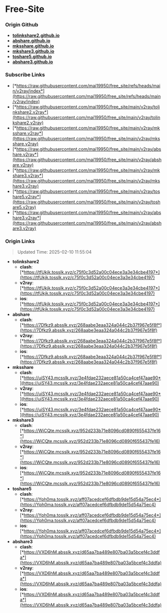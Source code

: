 # Free-Site

### Origin Github

- [**tolinkshare2.github.io**](https://github.com/tolinkshare2/tolinkshare2.github.io)
- [**abshare.github.io**](https://github.com/abshare/abshare.github.io)
- [**mksshare.github.io**](https://github.com/mksshare/mksshare.github.io)
- [**mkshare3.github.io**](https://github.com/mkshare3/mkshare3.github.io)
- [**toshare5.github.io**](https://github.com/toshare5/toshare5.github.io)
- [**abshare3.github.io**](https://github.com/abshare3/abshare3.github.io)

### Subscribe Links

- [*https://raw.githubusercontent.com/mai19950/free_site/refs/heads/main/v2ray/index*](https://raw.githubusercontent.com/mai19950/free_site/refs/heads/main/v2ray/index)
- [*https://raw.githubusercontent.com/mai19950/free_site/main/v2ray/tolinkshare2.v2ray*](https://raw.githubusercontent.com/mai19950/free_site/main/v2ray/tolinkshare2.v2ray)
- [*https://raw.githubusercontent.com/mai19950/free_site/main/v2ray/mksshare.v2ray*](https://raw.githubusercontent.com/mai19950/free_site/main/v2ray/mksshare.v2ray)
- [*https://raw.githubusercontent.com/mai19950/free_site/main/v2ray/abshare.v2ray*](https://raw.githubusercontent.com/mai19950/free_site/main/v2ray/abshare.v2ray)
- [*https://raw.githubusercontent.com/mai19950/free_site/main/v2ray/mkshare3.v2ray*](https://raw.githubusercontent.com/mai19950/free_site/main/v2ray/mkshare3.v2ray)
- [*https://raw.githubusercontent.com/mai19950/free_site/main/v2ray/toshare5.v2ray*](https://raw.githubusercontent.com/mai19950/free_site/main/v2ray/toshare5.v2ray)
- [*https://raw.githubusercontent.com/mai19950/free_site/main/v2ray/abshare3.v2ray*](https://raw.githubusercontent.com/mai19950/free_site/main/v2ray/abshare3.v2ray)

### Origin Links

> Updated Time: 2025-02-10 11:55:04

- **tolinkshare2**
  - **clash**: [*https://tfUkjk.tosslk.xyz/c75f0c3d52a00c04ece3a3e34cbe4197*](https://tfUkjk.tosslk.xyz/c75f0c3d52a00c04ece3a3e34cbe4197)
  - **v2ray**: [*https://tfUkjk.tosslk.xyz/c75f0c3d52a00c04ece3a3e34cbe4197*](https://tfUkjk.tosslk.xyz/c75f0c3d52a00c04ece3a3e34cbe4197)
  - **ios**: [*https://tfUkjk.tosslk.xyz/c75f0c3d52a00c04ece3a3e34cbe4197*](https://tfUkjk.tosslk.xyz/c75f0c3d52a00c04ece3a3e34cbe4197)
- **abshare**
  - **clash**: [*https://7Dfkz9.absslk.xyz/268aabe3eaa324a044c2b37f967e5f8f*](https://7Dfkz9.absslk.xyz/268aabe3eaa324a044c2b37f967e5f8f)
  - **v2ray**: [*https://7Dfkz9.absslk.xyz/268aabe3eaa324a044c2b37f967e5f8f*](https://7Dfkz9.absslk.xyz/268aabe3eaa324a044c2b37f967e5f8f)
  - **ios**: [*https://7Dfkz9.absslk.xyz/268aabe3eaa324a044c2b37f967e5f8f*](https://7Dfkz9.absslk.xyz/268aabe3eaa324a044c2b37f967e5f8f)
- **mksshare**
  - **clash**: [*https://uiSY43.mcsslk.xyz/3e4fdae232aece81a50ca4cef47aae90*](https://uiSY43.mcsslk.xyz/3e4fdae232aece81a50ca4cef47aae90)
  - **v2ray**: [*https://uiSY43.mcsslk.xyz/3e4fdae232aece81a50ca4cef47aae90*](https://uiSY43.mcsslk.xyz/3e4fdae232aece81a50ca4cef47aae90)
  - **ios**: [*https://uiSY43.mcsslk.xyz/3e4fdae232aece81a50ca4cef47aae90*](https://uiSY43.mcsslk.xyz/3e4fdae232aece81a50ca4cef47aae90)
- **mkshare3**
  - **clash**: [*https://WiCQte.mcsslk.xyz/952d233b71e8096cd0890f655437fe16*](https://WiCQte.mcsslk.xyz/952d233b71e8096cd0890f655437fe16)
  - **v2ray**: [*https://WiCQte.mcsslk.xyz/952d233b71e8096cd0890f655437fe16*](https://WiCQte.mcsslk.xyz/952d233b71e8096cd0890f655437fe16)
  - **ios**: [*https://WiCQte.mcsslk.xyz/952d233b71e8096cd0890f655437fe16*](https://WiCQte.mcsslk.xyz/952d233b71e8096cd0890f655437fe16)
- **toshare5**
  - **clash**: [*https://Yph0ma.tosslk.xyz/aff07acedcef6dfbdb9de15d54a75ec4*](https://Yph0ma.tosslk.xyz/aff07acedcef6dfbdb9de15d54a75ec4)
  - **v2ray**: [*https://Yph0ma.tosslk.xyz/aff07acedcef6dfbdb9de15d54a75ec4*](https://Yph0ma.tosslk.xyz/aff07acedcef6dfbdb9de15d54a75ec4)
  - **ios**: [*https://Yph0ma.tosslk.xyz/aff07acedcef6dfbdb9de15d54a75ec4*](https://Yph0ma.tosslk.xyz/aff07acedcef6dfbdb9de15d54a75ec4)
- **abshare3**
  - **clash**: [*https://VXD6hM.absslk.xyz/d65aa7ba489e807ba03a5bcef4c3ddfa*](https://VXD6hM.absslk.xyz/d65aa7ba489e807ba03a5bcef4c3ddfa)
  - **v2ray**: [*https://VXD6hM.absslk.xyz/d65aa7ba489e807ba03a5bcef4c3ddfa*](https://VXD6hM.absslk.xyz/d65aa7ba489e807ba03a5bcef4c3ddfa)
  - **ios**: [*https://VXD6hM.absslk.xyz/d65aa7ba489e807ba03a5bcef4c3ddfa*](https://VXD6hM.absslk.xyz/d65aa7ba489e807ba03a5bcef4c3ddfa)
